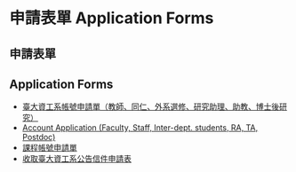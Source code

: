 # 申請表單 Application Forms

## 申請表單

## Application Forms

-   [臺大資工系帳號申請單（教師、同仁、外系選修、研究助理、助教、博士後研究）](https://drive.google.com/file/d/1IU6O9D-lNWxOYKrFrL1PHhpRxYdipBLi/view?usp=sharing)
-   [Account Application (Faculty, Staff, Inter-dept. students, RA, TA,
    Postdoc)](https://drive.google.com/file/d/1nsWEGVzriAeTaEYgIVNa3mB0CfqpZBXf/view?usp=sharing)
-   [課程帳號申請單](https://drive.google.com/file/d/1sR0A3SErfjSRUFVdKVN9J9IcZr4nLGHh/view?usp=sharing)
-   [收取臺大資工系公告信件申請表](https://drive.google.com/file/d/1QyDuCcsSb-1o8uwTLNsDcqnzRyn7NoZu/view?usp=sharing)
